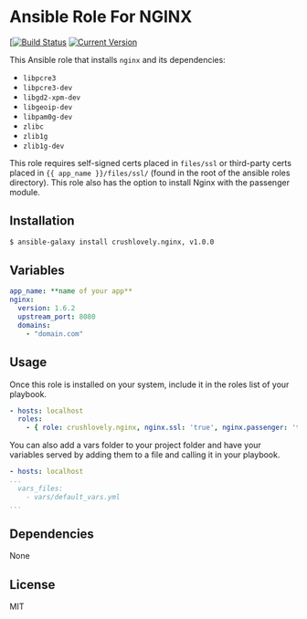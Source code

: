 # Ansible Role For NGINX

[[![Build Status](https://img.shields.io/circleci/project/crushlovely/ansible-nginx.svg?style=flat)](https://github.com/crushlovely/ansible-nginx)
[![Current Version](http://img.shields.io/github/release/crushlovely/ansible-nginx.svg?style=flat)](https://galaxy.ansible.com/list#/roles/1180)

This Ansible role that installs `nginx` and its dependencies:

* `libpcre3`
* `libpcre3-dev`
* `libgd2-xpm-dev`
* `libgeoip-dev`
* `libpam0g-dev`
* `zlibc`
* `zlib1g`
* `zlib1g-dev`

This role requires self-signed certs placed in `files/ssl` or third-party certs placed in `{{ app_name }}/files/ssl/` (found in the root of the ansible roles directory). This role also has the option to install Nginx with the passenger module.


## Installation

``` bash
$ ansible-galaxy install crushlovely.nginx, v1.0.0
```

## Variables

``` yaml
app_name: **name of your app**
nginx:
  version: 1.6.2
  upstream_port: 8080
  domains:
    - "domain.com"
```

## Usage

Once this role is installed on your system, include it in the roles list of your playbook.

``` yaml
- hosts: localhost
  roles:
    - { role: crushlovely.nginx, nginx.ssl: 'true', nginx.passenger: 'true', nginx.custom: 'true' }
```
You can also add a vars folder to your project folder and have your variables served by adding them to a file and calling it in your playbook.

```yaml
- hosts: localhost
...
  vars_files:
    - vars/default_vars.yml
...
```

## Dependencies

None

## License

MIT